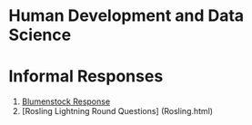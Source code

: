 # Human Development and Data Science
# Informal Responses

1.  [Blumenstock Response](Blumenstock.html)
2.  [Rosling Lightning Round Questions] (Rosling.html) 
